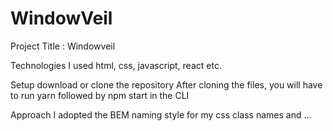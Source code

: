 # WindowVeil

Project Title : Windowveil

Technologies I used html, css, javascript, react etc.

Setup download or clone the repository After cloning the files, you will have to run yarn followed by npm start in the CLI

Approach I adopted the BEM naming style for my css class names and ...

